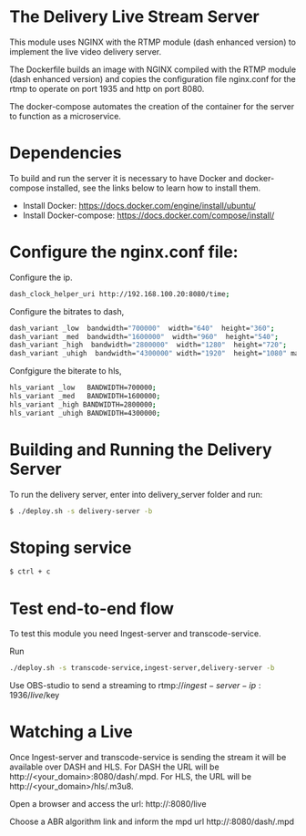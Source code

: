# The Delivery Live Stream Server

This module uses NGINX with the RTMP module (dash enhanced version) to implement the live video delivery server.

The Dockerfile builds an image with NGINX compiled with the RTMP module (dash enhanced version) and copies the configuration file nginx.conf for the rtmp to operate on port 1935 and http on port 8080.

The docker-compose automates the creation of the container for the server to function as a microservice.


# Dependencies 

To build and run the server it is necessary to have Docker and docker-compose installed, see the links below to learn how to install them.

* Install Docker: https://docs.docker.com/engine/install/ubuntu/
* Install Docker-compose: https://docs.docker.com/compose/install/

# Configure the nginx.conf file:

Configure the ip.
```bash
dash_clock_helper_uri http://192.168.100.20:8080/time;
```
Configure the bitrates to dash,
```bash
dash_variant _low  bandwidth="700000"  width="640"  height="360";
dash_variant _med  bandwidth="1600000"  width="960"  height="540";
dash_variant _high  bandwidth="2800000"  width="1280"  height="720";
dash_variant _uhigh  bandwidth="4300000" width="1920"  height="1080" max;
```
Confgigure the biterate to hls,
```bash
hls_variant _low   BANDWIDTH=700000;
hls_variant _med   BANDWIDTH=1600000;
hls_variant _high BANDWIDTH=2800000;
hls_variant _uhigh BANDWIDTH=4300000;
```
# Building and Running the Delivery Server

To run the delivery server, enter into delivery_server folder and run:
```bash
$ ./deploy.sh -s delivery-server -b
```
# Stoping service
```bash
$ ctrl + c
```

# Test end-to-end flow

To test this module you need Ingest-server and transcode-service.

Run
```bash
./deploy.sh -s transcode-service,ingest-server,delivery-server -b
```

Use OBS-studio to send a streaming to rtmp://$ingest-server-ip:1936/live/$key

# Watching a Live

Once Ingest-server and transcode-service is sending the stream it will be available over DASH and HLS. For DASH the URL will be http://<your_domain>:8080/dash/<key>.mpd. For HLS, the URL will be http://<your_domain>/hls/<key>.m3u8.

Open a browser and access the url:
http://<delivery-server-ip>:8080/live

Choose a ABR algorithm link and inform the mpd url
http://<delivery-server-ip>:8080/dash/<key>.mpd